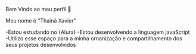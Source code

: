 Bem Vindo ao meu perfil 🤍

Meu nome é "Thainá Xavier"
  
-Estou estudando no {Alura}
-Estou desenvolvendo a linguagem javaScript
-Utilizo esse espaço para a minha ornanização e compartilhamento dos seus projetos desenvolvidos

